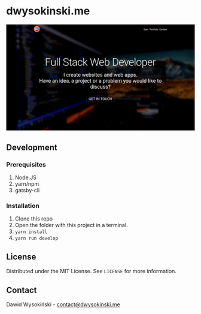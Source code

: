 # dwysokinski.me


![Screenshot](/src/images/projects/dw.png?raw=true)

## Development

### Prerequisites

1. Node.JS
2. yarn/npm
3. gatsby-cli

### Installation

1. Clone this repo
2. Open the folder with this project in a terminal.
3. ``yarn install``
4. ``yarn run develop``

## License

Distributed under the MIT License. See ``LICENSE`` for more information.

## Contact

Dawid Wysokiński - [contact@dwysokinski.me](mailto:contact@dwysokinski.me)
